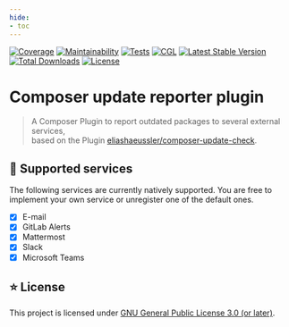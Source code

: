 ```yaml
---
hide:
- toc
---
```


[![Coverage](https://codecov.io/gh/eliashaeussler/composer-update-reporter/branch/main/graph/badge.svg?token=4GZI1QWP5X)](https://codecov.io/gh/eliashaeussler/composer-update-reporter)
[![Maintainability](https://api.codeclimate.com/v1/badges/06d55184455feeee3652/maintainability)](https://codeclimate.com/github/eliashaeussler/composer-update-reporter/maintainability)
[![Tests](https://github.com/eliashaeussler/composer-update-reporter/actions/workflows/tests.yaml/badge.svg)](https://github.com/eliashaeussler/composer-update-reporter/actions/workflows/tests.yaml)
[![CGL](https://github.com/eliashaeussler/composer-update-reporter/actions/workflows/cgl.yaml/badge.svg)](https://github.com/eliashaeussler/composer-update-reporter/actions/workflows/cgl.yaml)
[![Latest Stable Version](https://poser.pugx.org/eliashaeussler/composer-update-reporter/v)](https://packagist.org/packages/eliashaeussler/composer-update-reporter)
[![Total Downloads](https://poser.pugx.org/eliashaeussler/composer-update-reporter/downloads)](https://packagist.org/packages/eliashaeussler/composer-update-reporter)
[![License](https://poser.pugx.org/eliashaeussler/composer-update-reporter/license)](license.md)

# Composer update reporter plugin

> A Composer Plugin to report outdated packages to several external services,<br>
> based on the Plugin [eliashaeussler/composer-update-check](https://packagist.org/packages/eliashaeussler/composer-update-check).

## :rocket: Supported services

The following services are currently natively supported. You are free to implement your own
service or unregister one of the default ones.

* [x] E-mail
* [x] GitLab Alerts
* [x] Mattermost
* [x] Slack
* [x] Microsoft Teams

## :star: License

This project is licensed under
[GNU General Public License 3.0 (or later)](license.md).
